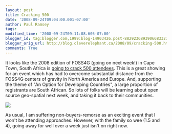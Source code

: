 ```yaml
---
layout: post
title: Cracking 500
date: '2008-09-24T09:04:00.001-07:00'
author: Paul Ramsey
tags: 
modified_time: '2008-09-24T09:11:08.605-07:00'
blogger_id: tag:blogger.com,1999:blog-14903426.post-8829236893906683323
blogger_orig_url: http://blog.cleverelephant.ca/2008/09/cracking-500.html
comments: True
---
```


It looks like the 2008 edition of FOSS4G (going on next week!) in Cape Town, South Africa is [going to crack 500 attendees](http://lists.osgeo.org/pipermail/foss4g2008loc/2008-September/000624.html).  This is a great showing for an event which has had to overcome substantial distance from the FOSS4G centers of gravity in North America and Europe. And, supporting the theme of "An Option for Developing Countries", a large proportion of registrants are South African.  So lots of folks will be learning about open source geo-spatial next week, and taking it back to their communities.

<img src="http://wiki.osgeo.org/images/2/2e/LOGO_RGB_web.jpg" />

As usual, I am suffering non-buyers-remorse as an exciting event that I won't be attending approaches. However, with the family so wee (1.5 and 4), going away for well over a week just isn't on right now.


